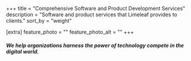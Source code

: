+++
title = "Comprehensive Software and Product Development Services"
description = "Software and product services that Limeleaf provides to clients."
sort_by = "weight"

[extra]
feature_photo = ""
feature_photo_alt = ""
+++

##### We help organizations harness the power of technology compete in the digital world.